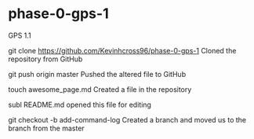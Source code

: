 # phase-0-gps-1
GPS 1.1

git clone https://github.com/Kevinhcross96/phase-0-gps-1
Cloned the repository from GitHub

git push origin master
Pushed the altered file to GitHub

touch awesome_page.md
Created a file in the repository

subl README.md
opened this file for editing

git checkout -b add-command-log
Created a branch and moved us to the branch from the master
